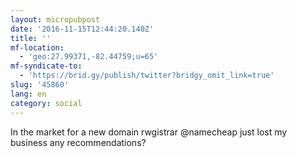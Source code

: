 ```yaml
---
layout: micropubpost
date: '2016-11-15T12:44:20.140Z'
title: ''
mf-location:
  - 'geo:27.99371,-82.44759;u=65'
mf-syndicate-to:
  - 'https://brid.gy/publish/twitter?bridgy_omit_link=true'
slug: '45860'
lang: en
category: social
---
```

In the market for a new domain rwgistrar @namecheap just lost my business any recommendations?
